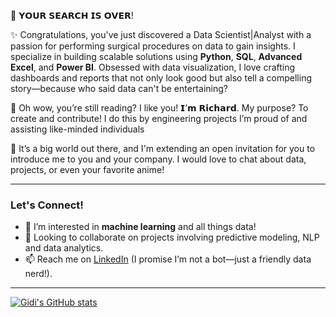 🔎 𝗬𝗢𝗨𝗥 𝗦𝗘𝗔𝗥𝗖𝗛 𝗜𝗦 𝗢𝗩𝗘𝗥!

✨ Congratulations, you've just discovered a Data Scientist|Analyst with a passion for performing surgical procedures on data to gain insights. I specialize in building scalable solutions using **Python**, **SQL**, **Advanced Excel**, and **Power BI**. Obsessed with data visualization, I love crafting dashboards and reports that not only look good but also tell a compelling story—because who said data can't be entertaining?

👋 Oh wow, you’re still reading? I like you! 𝗜’𝗺 𝗥𝗶𝗰𝗵𝗮𝗿𝗱. My purpose? To create and contribute! I do this by engineering projects I’m proud of and assisting like-minded individuals

💌 It’s a big world out there, and I'm extending an open invitation for you to introduce me to you and your company. I would love to chat about data, projects, or even your favorite anime!

---

### Let's Connect!

- 👀 I’m interested in **machine learning** and all things data!
- 💞️ Looking to collaborate on projects involving predictive modeling, NLP and data analytics.
- 📫 Reach me on [LinkedIn](https://www.linkedin.com/in/richard-gidi) (I promise I’m not a bot—just a friendly data nerd!).

---
[![Gidi's GitHub stats](https://github-readme-stats.vercel.app/api?username=Richard-Gidi&show_icons=true)](https://github.com/Richard-Gidi/github-readme-stats)



